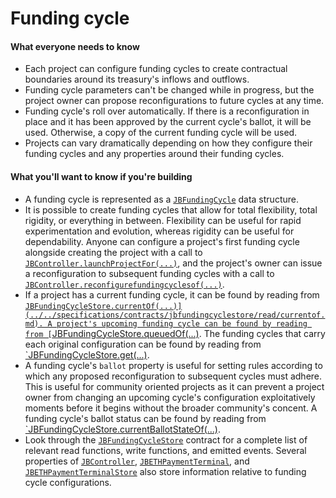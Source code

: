 # Funding cycle

#### What everyone needs to know

* Each project can configure funding cycles to create contractual boundaries around its treasury's inflows and outflows. 
* Funding cycle parameters can't be changed while in progress, but the project owner can propose reconfigurations to future cycles at any time.   
* Funding cycle's roll over automatically. If there is a reconfiguration in place and it has been approved by the current cycle's ballot, it will be used. Otherwise, a copy of the current funding cycle will be used.
* Projects can vary dramatically depending on how they configure their funding cycles and any properties around their funding cycles.

#### What you'll want to know if you're building

* A funding cycle is represented as a [`JBFundingCycle`](../../specifications/data-structures/jbfundingcycle.md) data structure.
* It is possible to create funding cycles that allow for total flexibility, total rigidity, or everything in between. Flexibility can be useful for rapid experimentation and evolution, whereas rigidity can be useful for dependability. Anyone can configure a project's first funding cycle alongside creating the project with a call to [`JBController.launchProjectFor(...)`](../../specifications/contracts/or-controllers/jbcontroller/write/launchprojectfor.md), and the project's owner can issue a reconfiguration to subsequent funding cycles with a call to [`JBController.reconfigurefundingcyclesof(...)`](../../specifications/contracts/or-controllers/jbcontroller/write/reconfigurefundingcyclesof.md).
* If a project has a current funding cycle, it can be found by reading from [`JBFundingCycleStore.currentOf(...)](../../specifications/contracts/jbfundingcyclestore/read/currentof.md). A project's upcoming funding cycle can be found by reading from [`JBFundingCycleStore.queuedOf(...)](../../specifications/contracts/jbfundingcyclestore/read/queuedof.md). The funding cycles that carry each original configuration can be found by reading from [`JBFundingCycleStore.get(...)](../../specifications/contracts/jbfundingcyclestore/read/get.md).
* A funding cycle's `ballot` property is useful for setting rules according to which any proposed reconfiguration to subsequent cycles must adhere. This is useful for community oriented projects as it can prevent a project owner from changing an upcoming cycle's configuration exploitatively moments before it begins without the broader community's concent. A funding cycle's ballot status can be found by reading from [`JBFundingCycleStore.currentBallotStateOf(...)](../../specifications/contracts/jbfundingcyclestore/properties/currentballotstateof.md).
* Look through the [`JBFundingCycleStore`](../../specifications/contracts/jbfundingcyclestore/) contract for a complete list of relevant read functions, write functions, and emitted events. Several properties of [`JBController`](../../specifications/contracts/or-controllers/jbcontroller/), [`JBETHPaymentTerminal`](../../specifications/contracts/or-payment-terminals/jbethpaymentterminal/), and [`JBETHPaymentTerminalStore`](../../specifications/contracts/or-payment-terminals/jbethpaymentterminalstore/) also store information relative to funding cycle configurations.